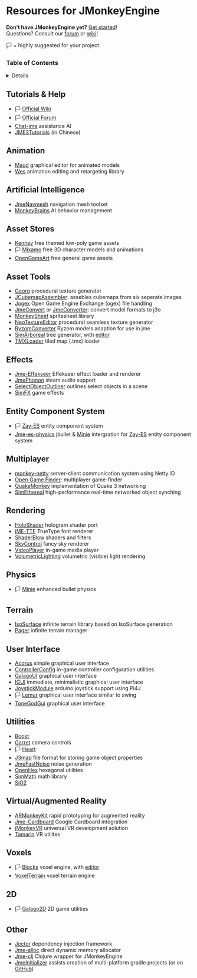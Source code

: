 # Resources for JMonkeyEngine

**Don't have JMonkeyEngine yet?** [Get started](https://jmonkeyengine.org/start/)!<br>
Questions? Consult our [forum](https://hub.jmonkeyengine.org/) or [wiki](https://wiki.jmonkeyengine.org/)!

🏳️ = highly suggested for your project.

### Table of Contents
<details title="Table Of Contents">
  <ul>
    <li><a href="#help">Tutorials & Help</a></li>
    <li><a href="#animation">Animation</a></li>
    <li><a href="#ai">Artificial Intelligence</a></li>
    <li><a href="#asset-stores">Asset Stores</a></li>
    <li><a href="#asset-tools">Asset Tools</a></li>
    <li><a href="#effects">Effects</a></li>
    <li><a href="#ecs">Entity Component System</a></li>
    <li><a href="#multiplayer">Multiplayer</a></li>
    <li><a href="#rendering">Rendering</a></li>
    <li><a href="#physics">Physics</a></li>
    <li><a href="#terrain">Terrain</a></li>
    <li><a href="#ui">User Interface</a></li>
    <li><a href="#utilities">Utilities</a></li>
    <li><a href="#vr-ar">Virtual/Augmented Reality</a></li>
    <li><a href="#voxels">Voxels</a></li>
    <li><a href="#2d">2D</a></li>
    <li><a href="#other">Other</a></li>
  </ul>
</details>

<a name="help"></a>
## Tutorials & Help

* 🏳️ [Official Wiki](https://wiki.jmonkeyengine.org/)
* 🏳️ [Official Forum](https://hub.jmonkeyengine.org/)
* [Chat-jme](https://github.com/riccardobl/chat-jme) assistance AI
* [JME3Tutorials](https://github.com/jmecn/jME3Tutorials) (in Chinese)

<a name="animation"></a>
## Animation
* [Maud](https://github.com/stephengold/Maud) graphical editor for animated models
* [Wes](https://github.com/stephengold/Wes) animation editing and retargeting library

<a name="ai"></a>
## Artificial Intelligence
* [JmeNavmesh](https://github.com/capdevon/jme-navmesh-ai) navigation mesh toolset
* [MonkeyBrains](https://github.com/QuietOne/MonkeyBrains) AI behavior management

<a name="asset-stores"></a>
## Asset Stores
* [Kenney](https://kenney.nl/) free themed low-poly game assets
* 🏳️ [Mixamo](https://mixamo.com/) free 3D character models and animations
* [OpenGameArt](https://opengameart.org/) free general game assets

<a name="assets-tools"></a>
## Asset Tools
* [Georg](https://github.com/stephengold/Georg) procedural texture generator
* [JCubemapAssembler](https://github.com/riccardobl/JCubemapAssembler): assebles cubemaps from six seperate images
* [Jogex](https://github.com/Simsilica/jogex) Open Game Engine Exchange (ogex) file handling
* [JmeConvert](https://github.com/Simsilica/JmeConvert) or [JmeConverter](https://github.com/rvandoosselaer/JmeConverter): convert model formats to j3o
* [MonkeySheet](https://github.com/Pesegato/MonkeySheet) spritesheet library
* [NeoTextureEditor](https://github.com/jMonkeyEngine-Contributions/NeoTextureEditor) procedural seamless texture generator
* [RyzomConverter](https://github.com/stephengold/RyzomConverter) Ryzom models adaption for use in jme
* [SimArboreal](https://github.com/Simsilica/SimArboreal) tree generator, with [editor](https://github.com/Simsilica/SimArboreal-Editor)
* [TMXLoader](https://github.com/jmecn/TMXLoader) tiled map (.tmx) loader

<a name="effects"></a>
## Effects
* [Jme-Effekseer](https://github.com/riccardobl/jme-effekseerNative) Effekseer effect loader and renderer
* [JmePhonon](https://github.com/jmePhonon/jmePhonon) steam audio support
* [SelectObjectOutliner](https://github.com/polincdev/SelectObjectOutliner) outlines select objects in a scene
* [SimFX](https://github.com/Simsilica/SimFX) game effects

<a name="ecs"></a>
## Entity Component System
* 🏳️ [Zay-ES](https://github.com/jMonkeyEngine-Contributions/zay-es) entity component system
* [Jme-es-physics](https://github.com/rvandoosselaer/Jme-es-physics) jbullet & [Minie](https://github.com/stephengold/Minie) intergration for [Zay-ES](https://github.com/jMonkeyEngine-Contributions/zay-es) entity component system

<a name="multiplayer"></a>
## Multiplayer
* [monkey-netty](https://github.com/tlf30/monkey-netty) server-client communication system using Netty.IO
* [Open Game Finder](https://code.google.com/archive/p/open-game-finder/downloads/list): multiplayer game-finder
* [QuakeMonkey](https://github.com/benruijl/quakemonkey) implementation of Quake 3 networking
* [SimEthereal](https://github.com/Simsilica/SimEthereal) high-performance real-time networked object synching

<a name="rendering"></a>
## Rendering
* [HoloShader](https://github.com/grizeldi/HoloShader) hologram shader port
* [jME-TTF](https://github.com/stephengold/jME-TTF) TrueType font renderer
* [ShaderBlow](https://github.com/jMonkeyEngine-Contributions/shaderblowlib) shaders and filters
* [SkyControl](https://github.com/stephengold/SkyControl) fancy sky renderer
* [VideoPlayer](https://github.com/capdevon/jme-video-player) in-game media player
* [VolumetricLighting](https://github.com/polincdev/VolumetricLighting) volumetric (visible) light rendering

<a name="physics"></a>
## Physics
* 🏳️ [Minie](https://github.com/stephengold/Minie) enhanced bullet physics

<a name="terrain"></a>
## Terrain
* [IsoSurface](https://github.com/Simsilica/IsoSurface) infinite terrain library based on IsoSurface generation
* [Pager](https://github.com/Simsilica/Pager) infinite terrain manager

<a name="ui"></a>
## User Interface
* [Acorus](https://github.com/stephengold/Acorus) simple graphical user interface
* [ControllerConfig](https://github.com/Markil3/JMEControllerConfig) in-game controller configuration utilities
* [GalagoUI](https://github.com/nickidebruyn/GalagoUI) graphical user interface
* [IGUI](https://github.com/riccardobl/jme-igui) immediate, minimalistic graphical user interface
* [JoystickModule](https://github.com/Software-Hardware-Codesign/JoyStickModule) arduino joystick support using Pi4J
* 🏳️ [Lemur](https://github.com/jMonkeyEngine-Contributions/Lemur) graphical user interface similar to swing
* [ToneGodGui](https://github.com/meltzow/tonegodgui) graphical user interface

<a name="utilities"></a>
## Utilities
* [Boost](https://github.com/codex128/Boost)
* [Garret](https://github.com/stephengold/Garrett) camera controls
* 🏳️ [Heart](https://github.com/stephengold/Heart)
* [J3map](https://github.com/codex128/J3map) file format for storing game object properties
* [JmeFastNoise](https://github.com/Ali-RS/jme-fastnoise) noise generation
* [OpenHex](https://github.com/IBEngineering/OpenHex) hexagonal utilities
* [SimMath](https://github.com/Simsilica/SimMath) math library
* [SiO2](https://github.com/Simsilica/SiO2)

<a name="vr-ar"></a>
## Virtual/Augmented Reality
* [ARMonkeyKit](https://github.com/ajclarkson/ARMonkeyKit) rapid prototyping for augmented reality
* [Jme-Cardboard](https://github.com/neph1/jme-cardboard) Google Cardboard integration
* [jMonkeyVR](https://github.com/phr00t/jMonkeyVR) universal VR development solution
* [Tamarin](https://github.com/oneMillionWorlds/Tamarin) VR utilites

<a name="voxels"></a>
## Voxels
* 🏳️ [Blocks](https://github.com/rvandoosselaer/Blocks) voxel engine, with [editor](https://github.com/rvandoosselaer/BlocksBuilder)
* [VoxelTerrain](https://github.com/TheWiseLion/VoxelTerrain) voxel terrain engine

<a name="2d"></a>
## 2D
* 🏳️ [Galago2D](https://github.com/nickidebruyn/Galago2D) 2D game utilities

<a name="other"></a>
## Other
* [Jector](https://github.com/Software-Hardware-Codesign/Jector) dependency injection framework
* [Jme-alloc](https://github.com/Software-Hardware-Codesign/jme-alloc) direct dynamic memory allocator
* [Jme-clj](https://github.com/ertugrulcetin/jme-clj) Clojure wrapper for JMonkeyEngine
* [JmeInitializer](https://jmonkeyengine.org/start/) assists creation of multi-platform gradle projects (or on [GitHub](https://github.com/richardTingle/jmeinitializer))


